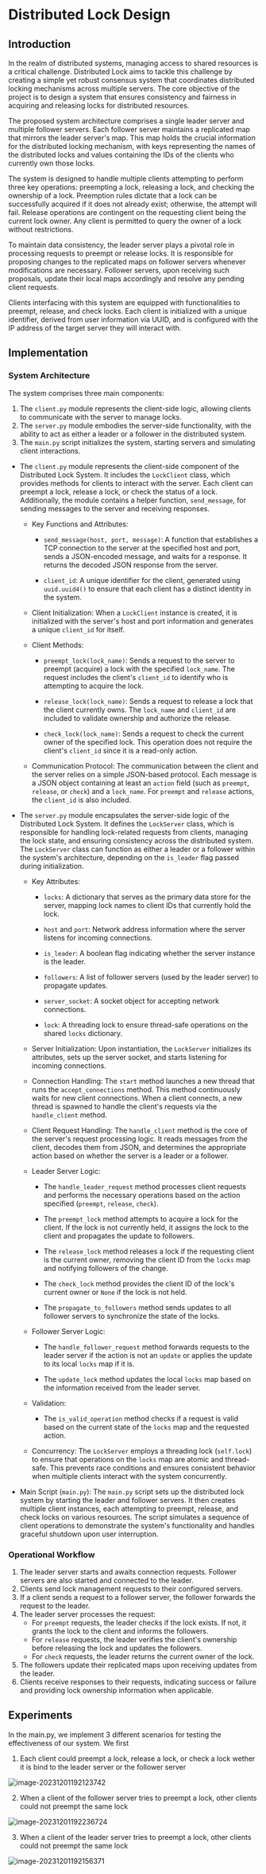 # Distributed Lock Design

## Introduction

In the realm of distributed systems, managing access to shared resources is a critical challenge. Distributed Lock aims to tackle this challenge by creating a simple yet robust consensus system that coordinates distributed locking mechanisms across multiple servers. The core objective of the project is to design a system that ensures consistency and fairness in acquiring and releasing locks for distributed resources.

The proposed system architecture comprises a single leader server and multiple follower servers. Each follower server maintains a replicated map that mirrors the leader server's map. This map holds the crucial information for the distributed locking mechanism, with keys representing the names of the distributed locks and values containing the IDs of the clients who currently own those locks.

The system is designed to handle multiple clients attempting to perform three key operations: preempting a lock, releasing a lock, and checking the ownership of a lock. Preemption rules dictate that a lock can be successfully acquired if it does not already exist; otherwise, the attempt will fail. Release operations are contingent on the requesting client being the current lock owner. Any client is permitted to query the owner of a lock without restrictions.

To maintain data consistency, the leader server plays a pivotal role in processing requests to preempt or release locks. It is responsible for proposing changes to the replicated maps on follower servers whenever modifications are necessary. Follower servers, upon receiving such proposals, update their local maps accordingly and resolve any pending client requests.

Clients interfacing with this system are equipped with functionalities to preempt, release, and check locks. Each client is initialized with a unique identifier, derived from user information via UUID, and is configured with the IP address of the target server they will interact with.

## Implementation

### System Architecture

The system comprises three main components: 

1. The `client.py` module represents the client-side logic, allowing clients to communicate with the server to manage locks. 
2. The `server.py` module embodies the server-side functionality, with the ability to act as either a leader or a follower in the distributed system. 
3. The `main.py` script initializes the system, starting servers and simulating client interactions. 

- The `client.py` module represents the client-side component of the Distributed Lock System. It includes the `LockClient` class, which provides methods for clients to interact with the server. Each client can preempt a lock, release a lock, or check the status of a lock. Additionally, the module contains a helper function, `send_message`, for sending messages to the server and receiving responses.

  - Key Functions and Attributes:

    - `send_message(host, port, message)`: A function that establishes a TCP connection to the server at the specified host and port, sends a JSON-encoded message, and waits for a response. It returns the decoded JSON response from the server.

    - `client_id`: A unique identifier for the client, generated using `uuid.uuid4()` to ensure that each client has a distinct identity in the system.

  - Client Initialization: When a `LockClient` instance is created, it is initialized with the server's host and port information and generates a unique `client_id` for itself.

  - Client Methods:

    - `preempt_lock(lock_name)`: Sends a request to the server to preempt (acquire) a lock with the specified `lock_name`. The request includes the client's `client_id` to identify who is attempting to acquire the lock.

    - `release_lock(lock_name)`: Sends a request to release a lock that the client currently owns. The `lock_name` and `client_id` are included to validate ownership and authorize the release.

    - `check_lock(lock_name)`: Sends a request to check the current owner of the specified lock. This operation does not require the client's `client_id` since it is a read-only action.

  - Communication Protocol: The communication between the client and the server relies on a simple JSON-based protocol. Each message is a JSON object containing at least an `action` field (such as `preempt`, `release`, or `check`) and a `lock_name`. For `preempt` and `release` actions, the `client_id` is also included.

- The `server.py` module encapsulates the server-side logic of the Distributed Lock System. It defines the `LockServer` class, which is responsible for handling lock-related requests from clients, managing the lock state, and ensuring consistency across the distributed system. The `LockServer` class can function as either a leader or a follower within the system's architecture, depending on the `is_leader` flag passed during initialization.

  - Key Attributes:

    - `locks`: A dictionary that serves as the primary data store for the server, mapping lock names to client IDs that currently hold the lock.

    - `host` and `port`: Network address information where the server listens for incoming connections.

    - `is_leader`: A boolean flag indicating whether the server instance is the leader.

    - `followers`: A list of follower servers (used by the leader server) to propagate updates.

    - `server_socket`: A socket object for accepting network connections.

    - `lock`: A threading lock to ensure thread-safe operations on the shared `locks` dictionary.

  - Server Initialization: Upon instantiation, the `LockServer` initializes its attributes, sets up the server socket, and starts listening for incoming connections.

  - Connection Handling: The `start` method launches a new thread that runs the `accept_connections` method. This method continuously waits for new client connections. When a client connects, a new thread is spawned to handle the client's requests via the `handle_client` method.

  - Client Request Handling: The `handle_client` method is the core of the server's request processing logic. It reads messages from the client, decodes them from JSON, and determines the appropriate action based on whether the server is a leader or a follower.

  - Leader Server Logic:

    - The `handle_leader_request` method processes client requests and performs the necessary operations based on the action specified (`preempt`, `release`, `check`).

    - The `preempt_lock` method attempts to acquire a lock for the client. If the lock is not currently held, it assigns the lock to the client and propagates the update to followers.

    - The `release_lock` method releases a lock if the requesting client is the current owner, removing the client ID from the `locks` map and notifying followers of the change.

    - The `check_lock` method provides the client ID of the lock's current owner or `None` if the lock is not held.

    - The `propagate_to_followers` method sends updates to all follower servers to synchronize the state of the locks.

  - Follower Server Logic:

    - The `handle_follower_request` method forwards requests to the leader server if the action is not an `update` or applies the update to its local `locks` map if it is.

    - The `update_lock` method updates the local `locks` map based on the information received from the leader server.

  - Validation:
    - The `is_valid_operation` method checks if a request is valid based on the current state of the `locks` map and the requested action.

  - Concurrency: The `LockServer` employs a threading lock (`self.lock`) to ensure that operations on the `locks` map are atomic and thread-safe. This prevents race conditions and ensures consistent behavior when multiple clients interact with the system concurrently.

  

- Main Script (`main.py`): The `main.py` script sets up the distributed lock system by starting the leader and follower servers. It then creates multiple client instances, each attempting to preempt, release, and check locks on various resources. The script simulates a sequence of client operations to demonstrate the system's functionality and handles graceful shutdown upon user interruption. 

### Operational Workflow

1. The leader server starts and awaits connection requests. Follower servers are also started and connected to the leader. 
2. Clients send lock management requests to their configured servers. 
3. If a client sends a request to a follower server, the follower forwards the request to the leader.
4. The leader server processes the request:  
   - For `preempt` requests, the leader checks if the lock exists. If not, it grants the lock to the client and informs the followers. 
   - For `release` requests, the leader verifies the client's ownership before releasing the lock and updates the followers.  
   - For `check` requests, the leader returns the current owner of the lock. 
5. The followers update their replicated maps upon receiving updates from the leader. 
6. Clients receive responses to their requests, indicating success or failure and providing lock ownership information when applicable. 

## Experiments

In the main.py, we implement 3 different scenarios for testing the effectiveness of our system. We first 

1. Each client could preempt a lock, release a lock, or check a lock wether it is bind to the leader server or the follower server

![image-20231201192123742](https://raw.githubusercontent.com/JeanDiable/MyGallery/main/img/image-20231201192123742.png)

2. When a client of the follower server tries to preempt a lock, other clients could not preempt the same lock

![image-20231201192236724](https://raw.githubusercontent.com/JeanDiable/MyGallery/main/img/image-20231201192236724.png)

3. When a client of the leader server tries to preempt a lock, other clients could not preempt the same lock

![image-20231201192156371](https://raw.githubusercontent.com/JeanDiable/MyGallery/main/img/image-20231201192156371.png)